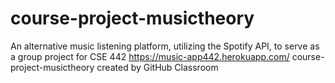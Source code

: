 # course-project-musictheory
An alternative music listening platform, utilizing the Spotify API, to serve as a group project for CSE 442
https://music-app442.herokuapp.com/
course-project-musictheory created by GitHub Classroom
